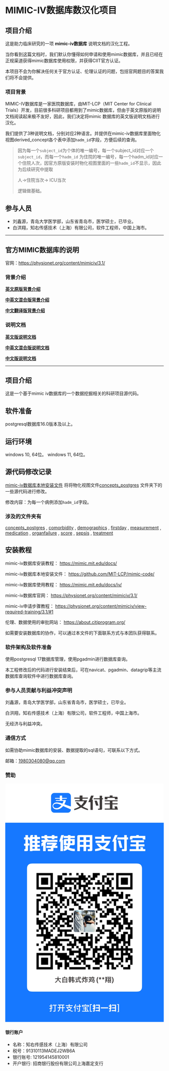 # MIMIC-IV数据库数汉化项目

## 项目介绍
这是助力临床研究的一项 **mimic-iv数据库** 说明文档的汉化工程。

当你看到这篇文档时，我们默认你懂得如何申请和使用mimic数据库，并且已经在正规渠道获得mimic数据库使用权限，并获得CIIT官方认证。

本项目不会为你解决任何关于官方认证、伦理认证的问题，包括官网题目的答案我们将不会提供。

### 项目背景
MIMIC-IV数据库是一家医院数据库，由MIT-LCP（MIT Center for Clinical 
Trials）开发，目前很多科研项目都用到了mimic数据库，但由于英文原版的说明文档阅读起来极不友好，因此，我们决定将mimic
数据库的英文版说明文档进行汉化。

我们提供了3种说明文档，分别对应2种语言。并提供在mimic-iv数据库里面物化视图derived_concept各个表中添加`hadm_id`字段，方便后续的查询。

> 因为每一个`subject_id`为个体的唯一编号，每一个subject_id对应一个`subject_id`，而每一个`hadm_id` 为住院的唯一编号，每一个hadm_id对应一个住院人次，因官方原版安装时物化视图里面的一些`hadm_id`不显示，因此为后续研究中提取 
> 
> 人->住院当次-> ICU当次
> 
> 逻辑做基础。



## 参与人员
* 刘鑫源，青岛大学医学部，山东省青岛市，医学硕士，已毕业。
* 白洪翔，知右传感技术（上海）有限公司，软件工程师，中国上海市。

------

## 官方MIMIC数据库的说明
官网：https://physionet.org/content/mimiciv/3.1/

### 背景介绍
 **[英文原版背景介绍](./背景介绍/MIMIC数据文档（英文版）.md)**

 **[中英文混合版背景介绍](./背景介绍/MIMIC数据文档（中英文混合版）.md)**

**[中文翻译版背景介绍](./背景介绍/MIMIC数据文档（中文版）.md)**

### 说明文档

**[英文版说明文档](./说明文档/说明文档（英文版）.md)**

**[中英文混合版说明文档](./说明文档/说明文档（中英文混合版）.md)**

**[中文版说明文档](./说明文档/说明文档（中文版）.md)**

------

## 项目介绍
这是一个基于mimic iv数据库的一个数据挖掘相关的科研项目源代码。

## 软件准备
postgresql数据库16.0版本及以上。

## 运行环境
windows 10, 64位。
windows 11, 64位。

## 源代码修改记录
[mimic-iv数据库本地安装文件](https://github.com/MIT-LCP/mimic-code/)
将将物化视图文件[concepts_postgres](mimic-code-main/mimic-iv/concepts_postgres)
文件夹下的一些源代码进行修改。

修改内容：为每一个病例添加`hadm_id`字段。


### 涉及的文件夹有
[concepts_postgres](mimic-code-main/mimic-iv/concepts_postgres)
, 
[comorbidity](mimic-code-main/mimic-iv/concepts_postgres/comorbidity)
, 
[demographics](mimic-code-main/mimic-iv/concepts_postgres/demographics)
,
[firstday](mimic-code-main/mimic-iv/concepts_postgres/firstday)
,
[measurement](mimic-code-main/mimic-iv/concepts_postgres/measurement)
,
[medication](mimic-code-main/mimic-iv/concepts_postgres/medication)
,
[organfailure](mimic-code-main/mimic-iv/concepts_postgres/organfailure)
,
[score](mimic-code-main/mimic-iv/concepts_postgres/score)
,
[sepsis](mimic-code-main/mimic-iv/concepts_postgres/sepsis)
,
[treatment](mimic-code-main/mimic-iv/concepts_postgres/treatment)



## 安装教程

mimic-iv数据库安装教程：
https://mimic.mit.edu/docs/

mimic-iv数据库本地安装文件：
https://github.com/MIT-LCP/mimic-code/

mimic-iv数据库使用教程：
https://mimic.mit.edu/docs/iv/

mimic-iv数据库官网：
https://physionet.org/content/mimiciv/3.1/

mimic-iv申请步骤教程：
https://physionet.org/content/mimiciv/view-required-training/3.1/#1

伦理、数据使用的审批网站：
https://about.citiprogram.org/

如需要安装数据库的协作，可以通过本文件的下面联系方式与本团队获得联系。

### 软件架构及软件准备
使用postgresql 17数据库管理，使用pgadmin进行数据库查询。

本工程修改后的代码进行安装结束后，可在navicat、pgadmin、datagrip等主流数据库查询软件中进行数据库查询。

### 参与人员贡献与利益冲突声明

刘鑫源，青岛大学医学部，山东省青岛市，医学硕士，已毕业。

白洪翔，知右传感技术（上海）有限公司，软件工程师，中国上海市。

无经济与利益冲突。

### 通信方式
如需协助mimic数据库的安装、数据提取的sql语句，可联系以下方式。

邮箱：1980304080@qq.com


### 赞助

![支付宝](支付宝.png)

#### 银行账户
* 名称：知右传感技术（上海）有限公司
* 税号：91310113MADEJ2WB6A
* 银行账号: 121954145810001
* 开户银行: 招商银行股份有限公司上海嘉定支行
